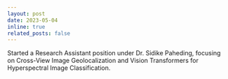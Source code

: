 ```yaml
---
layout: post
date: 2023-05-04
inline: true
related_posts: false
---
```


Started a Research Assistant position under Dr. Sidike Paheding, focusing on Cross-View Image Geolocalization and Vision Transformers for Hyperspectral Image Classification.